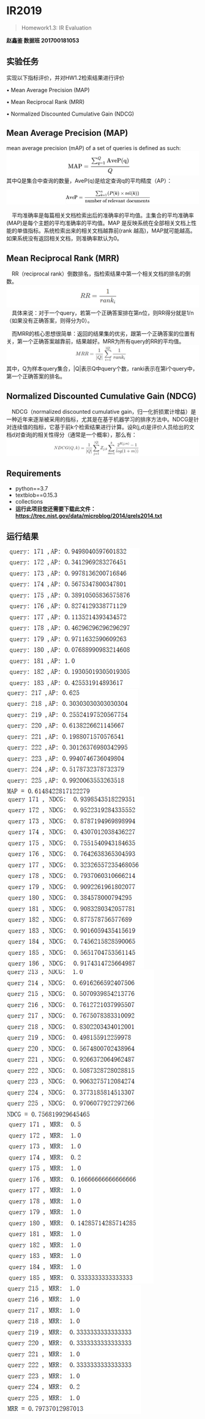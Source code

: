# IR2019
> Homework1.3: IR Evaluation

**赵鑫鉴 数据班 201700181053**
## 实验任务
实现以下指标评价，并对HW1.2检索结果进行评价 

• Mean Average Precision (MAP) 

• Mean Reciprocal Rank (MRR) 

• Normalized Discounted Cumulative Gain (NDCG)
## Mean Average Precision (MAP) 
mean average precision (mAP) of a set of queries is defined as such:
![](./report_img/im7.png)
其中Q是集合中查询的数量，AveP(q)是给定查询q的平均精度（AP）：

![](./report_img/im8.png)

&emsp;平均准确率是每篇相关文档检索出后的准确率的平均值。主集合的平均准确率(MAP)是每个主题的平均准确率的平均值。MAP 是反映系统在全部相关文档上性能的单值指标。系统检索出来的相关文档越靠前(rank 越高)，MAP就可能越高。如果系统没有返回相关文档，则准确率默认为0。
## Mean Reciprocal Rank (MRR) 
&emsp;RR（reciprocal rank）倒数排名，指检索结果中第一个相关文档的排名的倒数。
![](./report_img/im10.png)
&emsp;具体来说：对于一个query，若第一个正确答案排在第n位，则RR得分就是1/n（如果没有正确答案，则得分为0）。

&emsp;而MRR的核心思想很简单：返回的结果集的优劣，跟第一个正确答案的位置有关，第一个正确答案越靠前，结果越好。MRR为所有query的RR的平均值。
![](./report_img/im11.png)
其中，Q为样本query集合，|Q|表示Q中query个数，ranki表示在第i个query中，第一个正确答案的排名。
## Normalized Discounted Cumulative Gain (NDCG)
&emsp;NDCG（normalized discounted cumulative gain，归一化折损累计增益）是一种近年来逐渐被采用的指标，尤其是在基于机器学习的排序方法中。NDCG是针对连续值的指标，它基于前k个检索结果进行计算。设R(j,d)是评价人员给出的文档d对查询j的相关性得分（通常是一个概率），那么有：
![](./report_img/im9.png)






## Requirements
+ python==3.7
+ textblob==0.15.3
+ collections
+ **运行此项目您还需要下载此文件：https://trec.nist.gov/data/microblog/2014/qrels2014.txt**

## 运行结果

![](./report_img/im1.png)
![](./report_img/im2.png)
![](./report_img/im3.png)
![](./report_img/im4.png)
![](./report_img/im5.png)
![](./report_img/im6.png)
